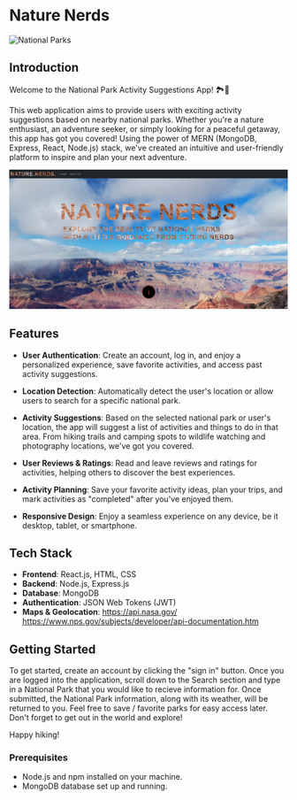# Nature Nerds

![National Parks](https://example.com/national-parks-banner.jpg)

## Introduction

Welcome to the National Park Activity Suggestions App! 🏞️🌲

This web application aims to provide users with exciting activity suggestions based on nearby national parks. Whether you're a nature enthusiast, an adventure seeker, or simply looking for a peaceful getaway, this app has got you covered! Using the power of MERN (MongoDB, Express, React, Node.js) stack, we've created an intuitive and user-friendly platform to inspire and plan your next adventure.

![PortfolioScreenshot](./client/public/assets/homescreenshot.png)

## Features

- **User Authentication**: Create an account, log in, and enjoy a personalized experience, save favorite activities, and access past activity suggestions.

- **Location Detection**: Automatically detect the user's location or allow users to search for a specific national park.

- **Activity Suggestions**: Based on the selected national park or user's location, the app will suggest a list of activities and things to do in that area. From hiking trails and camping spots to wildlife watching and photography locations, we've got you covered.

- **User Reviews & Ratings**: Read and leave reviews and ratings for activities, helping others to discover the best experiences.

- **Activity Planning**: Save your favorite activity ideas, plan your trips, and mark activities as "completed" after you've enjoyed them.

- **Responsive Design**: Enjoy a seamless experience on any device, be it desktop, tablet, or smartphone.

## Tech Stack

- **Frontend**: React.js, HTML, CSS
- **Backend**: Node.js, Express.js
- **Database**: MongoDB
- **Authentication**: JSON Web Tokens (JWT)
- **Maps & Geolocation**: https://api.nasa.gov/
    https://www.nps.gov/subjects/developer/api-documentation.htm

## Getting Started

To get started, create an account by clicking the "sign in" button. Once you are logged into the application, scroll down to the Search section and type in a National Park that you would like to recieve information for. Once submitted, the National Park information, along with its weather, will be returned to you. Feel free to save / favorite parks for easy access later. Don't forget to get out in the world and explore! 

Happy hiking!

### Prerequisites

- Node.js and npm installed on your machine.
- MongoDB database set up and running.

